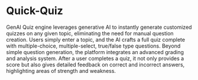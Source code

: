 # Quick-Quiz

GenAI Quiz engine leverages generative AI to instantly generate customized quizzes on any given topic, eliminating the need for manual question creation. Users simply enter a topic, and the AI crafts a full quiz complete with multiple-choice, multiple-select, true/false type questions. 
Beyond simple question generation, the platform integrates an advanced grading and analysis system. After a user completes a quiz, it not only provides a score but also gives detailed feedback on correct and incorrect answers, highlighting areas of strength and weakness.

